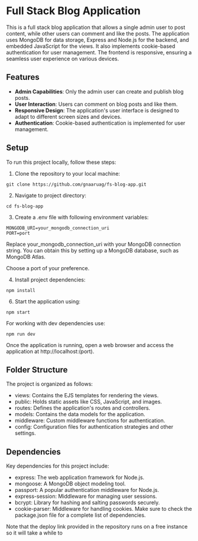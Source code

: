 # Full Stack Blog Application

This is a full stack blog application that allows a single admin user to post content, while other users can comment and like the posts. The application uses MongoDB for data storage, Express and Node.js for the backend, and embedded JavaScript for the views. It also implements cookie-based authentication for user management. The frontend is responsive, ensuring a seamless user experience on various devices.

## Features

- **Admin Capabilities**: Only the admin user can create and publish blog posts.
- **User Interaction**: Users can comment on blog posts and like them.
- **Responsive Design**: The application's user interface is designed to adapt to different screen sizes and devices.
- **Authentication**: Cookie-based authentication is implemented for user management.

## Setup

To run this project locally, follow these steps:

1. Clone the repository to your local machine:

```
git clone https://github.com/gnaaruag/fs-blog-app.git
```

2. Navigate to project directory:

```
cd fs-blog-app
```

3. Create a .env file with following environment variables:
```
MONGODB_URI=your_mongodb_connection_uri
PORT=port
```

Replace your_mongodb_connection_uri with your MongoDB connection string. You can obtain this by setting up a MongoDB database, such as MongoDB Atlas.

Choose a port of your preference.

4. Install project dependencies:
```
npm install
```

6. Start the application using:
```
npm start
```
For working with dev dependencies use: 
```
npm run dev
```

Once the application is running, open a web browser and access the application at http://localhost:(port).

## Folder Structure

The project is organized as follows:

- views: Contains the EJS templates for rendering the views.
- public: Holds static assets like CSS, JavaScript, and images.
- routes: Defines the application's routes and controllers.
- models: Contains the data models for the application.
- middleware: Custom middleware functions for authentication.
- config: Configuration files for authentication strategies and other settings.

## Dependencies
Key dependencies for this project include:

- express: The web application framework for Node.js.
- mongoose: A MongoDB object modeling tool.
- passport: A popular authentication middleware for Node.js.
- express-session: Middleware for managing user sessions.
- bcrypt: Library for hashing and salting passwords securely.
- cookie-parser: Middleware for handling cookies.
Make sure to check the package.json file for a complete list of dependencies.

Note that the deploy link provided in the repository runs on a free instance so it will take a while to 


